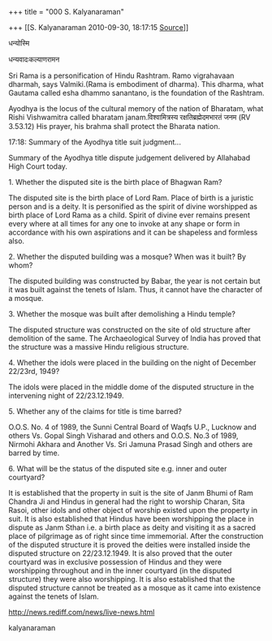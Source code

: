 +++
title = "000 S. Kalyanaraman"

+++
[[S. Kalyanaraman	2010-09-30, 18:17:15 [Source](https://groups.google.com/g/bvparishat/c/iGiCBFHYu4Y)]]



  

धन्योस्मि

धन्यवादःकल्याणरामन

  

Sri Rama is a personification of Hindu Rashtram. Ramo vigrahavaan dharmah, says Valmiki.(Rama is embodiment of dharma). This dharma, what Gautama called esha dhammo sanantano, is the foundation of the Rashtram.

  

Ayodhya is the locus of the cultural memory of the nation of Bharatam, what Rishi Vishwamitra called bharatam janam.विश्वामित्रस्य रक्षतिब्रह्मेदमभारतं जनम (RV 3.53.12) His prayer, his brahma shall protect the Bharata nation.

  

17:18: Summary of the Ayodhya title suit judgment...

Summary of the Ayodhya title dispute judgement delivered by Allahabad High Court today.

1\. Whether the disputed site is the birth place of Bhagwan Ram?

The disputed site is the birth place of Lord Ram. Place of birth is a juristic person and is a deity. It is personified as the spirit of divine worshipped as birth place of Lord Rama as a child. Spirit of divine ever remains present every where at all times for any one to invoke at any shape or form in accordance with his own aspirations and it can be shapeless and formless also.

2\. Whether the disputed building was a mosque? When was it built? By whom?

The disputed building was constructed by Babar, the year is not certain but it was built against the tenets of Islam. Thus, it cannot have the character of a mosque.

3\. Whether the mosque was built after demolishing a Hindu temple?

The disputed structure was constructed on the site of old structure after demolition of the same. The Archaeological Survey of India has proved that the structure was a massive Hindu religious structure.

4\. Whether the idols were placed in the building on the night of December 22/23rd, 1949?

The idols were placed in the middle dome of the disputed structure in the intervening night of 22/23.12.1949.

5\. Whether any of the claims for title is time barred?

O.O.S. No. 4 of 1989, the Sunni Central Board of Waqfs U.P., Lucknow and others Vs. Gopal Singh Visharad and others and O.O.S. No.3 of 1989, Nirmohi Akhara and Another Vs. Sri Jamuna Prasad Singh and others are barred by time.

6\. What will be the status of the disputed site e.g. inner and outer courtyard?

It is established that the property in suit is the site of Janm Bhumi of Ram Chandra Ji and Hindus in general had the right to worship Charan, Sita Rasoi, other idols and other object of worship existed upon the property in suit. It is also established that Hindus have been worshipping the place in dispute as Janm Sthan i.e. a birth place as deity and visiting it as a sacred place of pilgrimage as of right since time immemorial. After the construction of the disputed structure it is proved the deities were installed inside the disputed structure on 22/23.12.1949. It is also proved that the outer courtyard was in exclusive possession of Hindus and they were worshipping throughout and in the inner courtyard (in the disputed structure) they were also worshipping. It is also established that the disputed structure cannot be treated as a mosque as it came into existence against the tenets of Islam.

  

<http://news.rediff.com/news/live-news.html>

  

kalyanaraman

  

  

